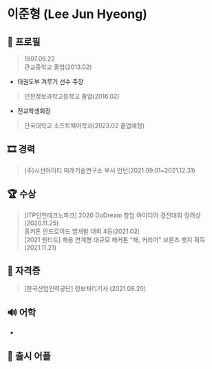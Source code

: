 # 이준형 (Lee Jun Hyeong)
## 👦 프로필
> 1997.06.22  
> 관교중학교 졸업(2013.02)
  - 태권도부 겨루기 선수 주장
> 인천정보과학고등학교 졸업(2016.02)
  - 전교학생회장
> 단국대학교 소프트웨어학과(2023.02 졸업예정)  

## 🎞 경력  
> (주)시선아이티 미래기술연구소 부서 인턴(2021.09.01~2021.12.31)  

## 🏆 수상
> [ITP인천테크노파크] 2020 DoDream 창업 아이디어 경진대회 장려상(2020.11.25)  
> 홍커톤 안드로이드 앱개발 대회 4등(2021.02)  
> [2021 원티드] 채용 연계형 대규모 해커톤 "해, 커리어" 브론즈 뱃지 획득(2021.11.21)  

## 📑 자격증
> [한국산업인력공단] 정보처리기사 (2021.08.20)

## 🔊 어학
- 
## 🎰 출시 어플
